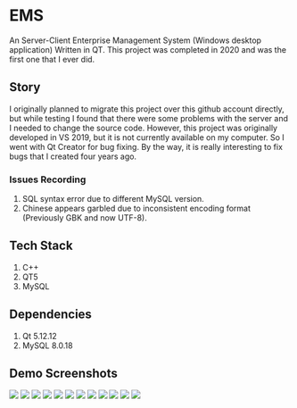 # EMS
An Server-Client Enterprise Management System (Windows desktop application) Written in QT. This project was completed in 2020 and was the first one that I ever did.

## Story
I originally planned to migrate this project over this github account directly, but while testing I found that there were some problems with the server and I needed to change the source code. However, this project was originally developed in VS 2019, but it is not currently available on my computer. So I went with Qt Creator for bug fixing. By the way, it is really interesting to fix bugs that I created four years ago.

### Issues Recording
1. SQL syntax error due to different MySQL version.
2. Chinese appears garbled due to inconsistent encoding format (Previously GBK and now UTF-8).

## Tech Stack
1. C++
2. QT5
3. MySQL

## Dependencies
1. Qt 5.12.12
2. MySQL 8.0.18

## Demo Screenshots
![](imgs/employee_search.png)
![](imgs/employee_info_modification.png)
![](imgs/insurance_info.png)
![](imgs/statistical_report.png)
![](imgs/recruit.png)
![](imgs/personnel_redeployment.png)
![](imgs/retire.png)
![](imgs/daily_attendance_sheet.png)
![](imgs/monthly_schedules.png)
![](imgs/awaiting_approval.png)
![](imgs/purchased.png)
![](imgs/rejected.png)
